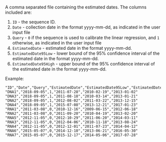 A comma separated file containing the estimated dates. The columns included are:

1. `ID` - the sequence ID.
2. `Date` - collection date in the format yyyy-mm-dd, as indicated in the user input file
3. `Query` - `0` if the sequence is used to calibrate the linear regression, and `1` otherwise, as indicated in the user input file
4. `EstimatedDate` - estimated date in the format yyyy-mm-dd.
5. `EstimatedDate95Low` - lower bound of the 95% confidence interval of the estimated date in the format yyyy-mm-dd.
6. `EstimatedDate95High` - upper bound of the 95% confidence interval of the estimated date in the format yyyy-mm-dd.

Example:
```
"ID","Date","Query","EstimatedDate","EstimatedDate95Low","EstimatedDate95High"
"DNA1","2018-09-05",1,"2011-07-28","2010-02-19","2013-01-02"
"DNA3","2018-09-05",1,"2011-08-18","2010-03-14","2013-01-21"
"DNA2","2018-09-05",1,"2012-08-02","2011-03-22","2013-12-15"
"DNA4","2018-09-05",1,"2015-07-08","2013-12-21","2017-01-23"
"RNA1","2011-03-08",0,"2010-12-16","2009-06-15","2012-06-18"
"RNA2","2011-03-08",0,"2011-09-20","2010-04-19","2013-02-20"
"RNA5","2012-11-05",0,"2012-10-29","2011-06-20","2014-03-11"
"RNA3","2012-11-05",0,"2012-04-06","2010-11-18","2013-08-24"
"RNA4","2012-11-05",0,"2012-12-01","2011-07-23","2014-04-12"
"RNA6","2015-05-07",0,"2014-12-10","2013-06-21","2016-05-30"
"RNA7","2015-05-07",0,"2015-12-17","2014-05-06","2017-07-28"
```
